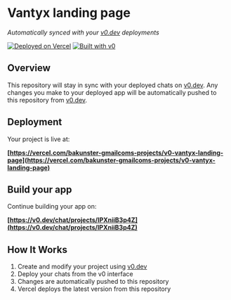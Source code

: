 # Vantyx landing page

*Automatically synced with your [v0.dev](https://v0.dev) deployments*

[![Deployed on Vercel](https://img.shields.io/badge/Deployed%20on-Vercel-black?style=for-the-badge&logo=vercel)](https://vercel.com/bakunster-gmailcoms-projects/v0-vantyx-landing-page)
[![Built with v0](https://img.shields.io/badge/Built%20with-v0.dev-black?style=for-the-badge)](https://v0.dev/chat/projects/IPXniiB3p4Z)

## Overview

This repository will stay in sync with your deployed chats on [v0.dev](https://v0.dev).
Any changes you make to your deployed app will be automatically pushed to this repository from [v0.dev](https://v0.dev).

## Deployment

Your project is live at:

**[https://vercel.com/bakunster-gmailcoms-projects/v0-vantyx-landing-page](https://vercel.com/bakunster-gmailcoms-projects/v0-vantyx-landing-page)**

## Build your app

Continue building your app on:

**[https://v0.dev/chat/projects/IPXniiB3p4Z](https://v0.dev/chat/projects/IPXniiB3p4Z)**

## How It Works

1. Create and modify your project using [v0.dev](https://v0.dev)
2. Deploy your chats from the v0 interface
3. Changes are automatically pushed to this repository
4. Vercel deploys the latest version from this repository

